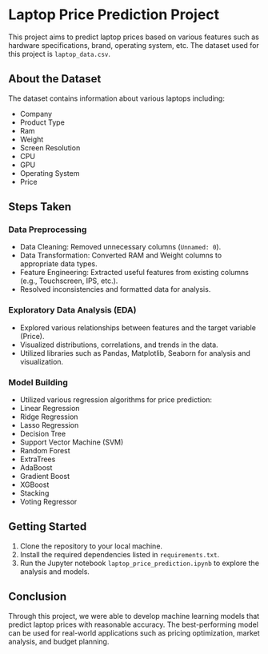 <h1>Laptop Price Prediction Project</h1>

<p>This project aims to predict laptop prices based on various features such as hardware specifications, brand, operating system, etc. The dataset used for this project is <code>laptop_data.csv</code>.</p>

<h2>About the Dataset</h2>

<p>The dataset contains information about various laptops including:</p>
<ul>
    <li>Company</li>
    <li>Product Type</li>
    <li>Ram</li>
    <li>Weight</li>
    <li>Screen Resolution</li>
    <li>CPU</li>
    <li>GPU</li>
    <li>Operating System</li>
    <li>Price</li>
</ul>

<h2>Steps Taken</h2>

<h3>Data Preprocessing</h3>
<ul>
    <li>Data Cleaning: Removed unnecessary columns (<code>Unnamed: 0</code>).</li>
    <li>Data Transformation: Converted RAM and Weight columns to appropriate data types.</li>
    <li>Feature Engineering: Extracted useful features from existing columns (e.g., Touchscreen, IPS, etc.).</li>
    <li>Resolved inconsistencies and formatted data for analysis.</li>
</ul>

<h3>Exploratory Data Analysis (EDA)</h3>
<ul>
    <li>Explored various relationships between features and the target variable (Price).</li>
    <li>Visualized distributions, correlations, and trends in the data.</li>
    <li>Utilized libraries such as Pandas, Matplotlib, Seaborn for analysis and visualization.</li>
</ul>

<h3>Model Building</h3>
<ul>
    <li>Utilized various regression algorithms for price prediction:</li>
    <li>Linear Regression</li>
    <li>Ridge Regression</li>
    <li>Lasso Regression</li>
    <li>Decision Tree</li>
    <li>Support Vector Machine (SVM)</li>
    <li>Random Forest</li>
    <li>ExtraTrees</li>
    <li>AdaBoost</li>
    <li>Gradient Boost</li>
    <li>XGBoost</li>
    <li>Stacking</li>
    <li>Voting Regressor</li>
</ul>

<h2>Getting Started</h2>
<ol>
    <li>Clone the repository to your local machine.</li>
    <li>Install the required dependencies listed in <code>requirements.txt</code>.</li>
    <li>Run the Jupyter notebook <code>laptop_price_prediction.ipynb</code> to explore the analysis and models.</li>
</ol>

<h2>Conclusion</h2>
<p>Through this project, we were able to develop machine learning models that predict laptop prices with reasonable accuracy. The best-performing model can be used for real-world applications such as pricing optimization, market analysis, and budget planning.</p>
